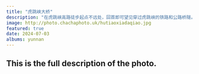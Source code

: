 ```yaml
---
title: "虎跳峡大桥"
description: "在虎跳峡高路徒步起点不远处，回首即可望见穿过虎跳峡的铁路和公路桥隧。"
image: http://photo.chachaphoto.uk/hutiaoxiadaqiao.jpg
featured: true
date: 2024-07-03
albums: yunnan
---
```


## This is the full description of the photo.
